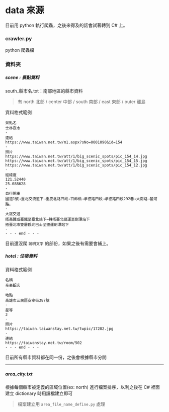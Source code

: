 # data 來源
目前用 python 執行爬蟲，之後來得及的話會試著轉到 C# 上。  

### crawler.py
python 爬蟲檔

### 資料夾  
##### scene : 景點資料  
south_縣市名.txt：南部地區的縣市資料
> 有 north 北部 / center 中部 / south 南部 / east 東部 / outer 離島  

資料格式範例 
```
景點名
士林夜市
-
連結
https://www.taiwan.net.tw/m1.aspx?sNo=0001090&id=154
-
照片
https://www.taiwan.net.tw/att/1/big_scenic_spots/pic_154_14.jpg
https://www.taiwan.net.tw/att/1/big_scenic_spots/pic_154_15.jpg
https://www.taiwan.net.tw/att/1/big_scenic_spots/pic_154_12.jpg
-
經緯度
121.52440
25.088628
-
自行開車
國道1號→臺北交流道下→重慶北路四段→百齡橋→承德路四段→承德路四段292巷→大南路→基河路。
-
大眾交通
搭高鐵或臺鐵至臺北站下→轉搭臺北捷運至劍潭站下
搭臺北市雙層觀光巴士至捷運劍潭站下
-
- - - end - - -
```
目前還沒爬 `說明文字` 的部份，如果之後有需要會補上。  

##### hotel : 住宿資料  
資料格式範例  
```
名稱
帝豪飯店
-
地點
高雄市三民區安寧街387號
-
星等
3
-
照片
https://taiwan.taiwanstay.net.tw/twpic/17282.jpg
-
連結
https://taiwanstay.net.tw/room/502
- - - end - - -
```
目前所有縣市資料都在同一份，之後會根據縣市分開

<hr/>

##### area_city.txt
根據每個縣市被定義的區域位置(ex: north) 進行檔案排序，以利之後在 C# 裡面建立 dictionary 時用讀檔建立即可
> 檔案建立用 `area_file_name_define.py` 處理
